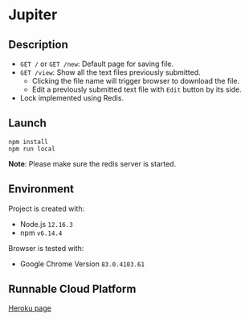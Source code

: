 # Jupiter

## Description

* `GET /` or `GET /new`: Default page for saving file.
* `GET /view`: Show all the text files previously submitted.
    * Clicking the file name will trigger browser to download the file.
    * Edit a previously submitted text file with `Edit` button by its side.
* Lock implemented using Redis.

## Launch

```
npm install 
npm run local
```
**Note**: Please make sure the redis server is started.

## Environment

Project is created with:
* Node.js `12.16.3`
* npm  `v6.14.4`

Browser is tested with:
* Google Chrome Version `83.0.4103.61`

## Runnable Cloud Platform

[Heroku page](https://jupitersdk.herokuapp.com/)
